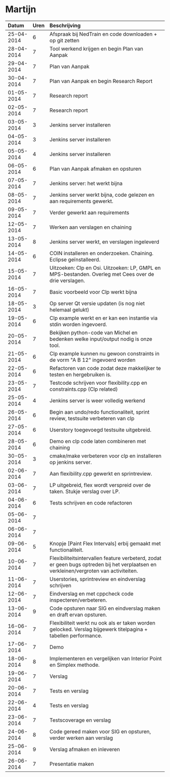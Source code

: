 # Martijn
Datum      | Uren   | Beschrijving
:----------| :------|:------------
25-04-2014 | 6      | Afspraak bij NedTrain en code downloaden + op git zetten
28-04-2014 | 7      | Tool werkend krijgen en begin Plan van Aanpak
29-04-2014 | 7      | Plan van Aanpak
30-04-2014 | 7      | Plan van Aanpak en begin Research Report
01-05-2014 | 7      | Research report
02-05-2014 | 7      | Research report
03-05-2014 | 3      | Jenkins server installeren
04-05-2014 | 3      | Jenkins server installeren
05-05-2014 | 4      | Jenkins server installeren
06-05-2014 | 6      | Plan van Aanpak afmaken en opsturen
07-05-2014 | 7      | Jenkins server: het werkt bijna
08-05-2014 | 7      | Jenkins server werkt bijna, code gelezen en aan requirements gewerkt. 
09-05-2014 | 7      | Verder gewerkt aan requirements
12-05-2014 | 7      | Werken aan verslagen en chaining
13-05-2014 | 8      | Jenkins server werkt, en verslagen ingeleverd
14-05-2014 | 6      | COIN installeren en onderzoeken. Chaining. Eclipse geïnstalleerd.
15-05-2014 | 7      | Uitzoeken: Clp en Osi. Uitzoeken: LP, GMPL en MPS-bestanden. Overleg met Cees over de drie verslagen.
16-05-2014 | 7      | Basic voorbeeld voor Clp werkt bijna
18-05-2014 | 3      | Op server Qt versie updaten (is nog niet helemaal gelukt)
19-05-2014 | 6      | Clp example werkt en er kan een instantie via stdin worden ingevoerd.
20-05-2014 | 7      | Bekijken python-code van Michel en bedenken welke input/output nodig is onze tool. 
21-05-2014 | 6      | Clp example kunnen nu gewoon constraints in de vorm "A B 12" ingevoerd worden
22-05-2014 | 6      | Refactoren van code zodat deze makkelijker te testen en hergebruiken is.
23-05-2014 | 7      | Testcode schrijven voor flexibility.cpp en constraints.cpp (Clp related)
25-05-2014 | 4      | Jenkins server is weer volledig werkend
26-05-2014 | 6      | Begin aan undo/redo functionaliteit, sprint review, testsuite verbeteren van clp 
27-05-2014 | 6      | Userstory toegevoegd testsuite uitgebreid.
28-05-2014 | 6      | Demo en clp code laten combineren met chaining
30-05-2014 | 3      | cmake/make verbeteren voor clp en installeren op jenkins server. 
02-06-2014 | 7      | Aan flexibility.cpp gewerkt en sprintreview.
03-06-2014 | 7      | LP uitgebreid, flex wordt verspreid over de taken. Stukje verslag over LP.
04-06-2014 | 6      | Tests schrijven en code refactoren
05-06-2014 | 7      | 
06-06-2014 | 7      | 
09-06-2014 | 5      | Knopje [Paint Flex Intervals] erbij gemaakt met functionaliteit.
10-06-2014 | 7      | Flexibiliteitsintervallen feature verbeterd, zodat er geen bugs optreden bij het verplaatsen en verkleinen/vergroten van activiteiten.
11-06-2014 | 7      | Userstories, sprintreview en eindverslag schrijven
12-06-2014 | 7      | Eindverslag en met cppcheck code inspecteren/verbeteren.
13-06-2014 | 9      | Code opsturen naar SIG en eindverslag maken en draft ervan opsturen.
16-06-2014 | 7      | Flexibiliteit werkt nu ook als er taken worden gelocked. Verslag bijgewerk titelpagina + tabellen performance. 
17-06-2014 | 7      | Demo
18-06-2014 | 8      | Implementeren en vergelijken van Interior Point en Simplex methode. 
19-06-2014 | 7      | Verslag
20-06-2014 | 7      | Tests en verslag
22-06-2014 | 4      | Tests en verslag
23-06-2014 | 7      | Testscoverage en verslag
24-06-2014 | 8      | Code gereed maken voor SIG en opsturen, verder werken aan verslag
25-06-2014 | 9      | Verslag afmaken en inleveren
26-06-2014 | 7      | Presentatie maken
